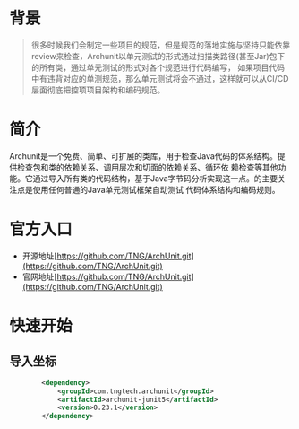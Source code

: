 # 背景
> 很多时候我们会制定一些项目的规范，但是规范的落地实施与坚持只能依靠review来检查，Archunit以单元测试的形式通过扫描类路径(甚至Jar)包下的所有类，通过单元测试的形式对各个规范进行代码编写，
> 如果项目代码中有违背对应的单测规范，那么单元测试将会不通过，这样就可以从CI/CD层面彻底把控项项目架构和编码规范。

# 简介

Archunit是一个免费、简单、可扩展的类库，用于检查Java代码的体系结构。提供检查包和类的依赖关系、调用层次和切面的依赖关系、循环依
赖检查等其他功能。它通过导入所有类的代码结构，基于Java字节码分析实现这一点。的主要关注点是使用任何普通的Java单元测试框架自动测试
代码体系结构和编码规则。

# 官方入口

- 开源地址[https://github.com/TNG/ArchUnit.git](https://github.com/TNG/ArchUnit.git)
- 官网地址[https://github.com/TNG/ArchUnit.git](https://github.com/TNG/ArchUnit.git)

# 快速开始

## 导入坐标

```xml
        <dependency>
            <groupId>com.tngtech.archunit</groupId>
            <artifactId>archunit-junit5</artifactId>
            <version>0.23.1</version>
        </dependency>
```

